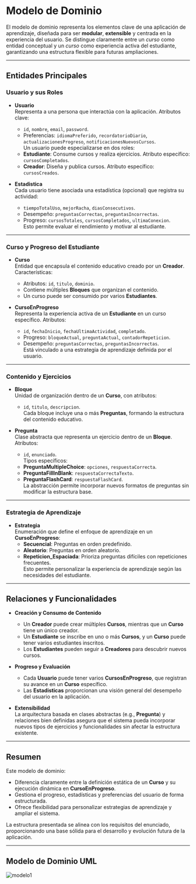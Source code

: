 # Modelo de Dominio

El modelo de dominio representa los elementos clave de una aplicación de aprendizaje, diseñada para ser **modular**, **extensible** y centrada en la experiencia del usuario. Se distingue claramente entre un *curso* como entidad conceptual y un *curso* como experiencia activa del estudiante, garantizando una estructura flexible para futuras ampliaciones.

---

## Entidades Principales

### Usuario y sus Roles
- **Usuario**  
  Representa a una persona que interactúa con la aplicación. Atributos clave:  
  - `id`, `nombre`, `email`, `password`.  
  - Preferencias: `idiomaPreferido`, `recordatorioDiario`, `actualizacionesProgreso`, `notificacionesNuevosCursos`.  
  Un usuario puede especializarse en dos roles:  
  - **Estudiante**: Consume cursos y realiza ejercicios. Atributo específico: `cursosCompletados`.  
  - **Creador**: Diseña y publica cursos. Atributo específico: `cursosCreados`.  

- **Estadistica**  
  Cada usuario tiene asociada una estadística (opcional) que registra su actividad:  
  - `tiempoTotalUso`, `mejorRacha`, `diasConsecutivos`.  
  - Desempeño: `preguntasCorrectas`, `preguntasIncorrectas`.  
  - Progreso: `cursosTotales`, `cursosCompletados`, `ultimaConexion`.  
  Esto permite evaluar el rendimiento y motivar al estudiante.

---

### Curso y Progreso del Estudiante
- **Curso**  
  Entidad que encapsula el contenido educativo creado por un **Creador**. Características:  
  - Atributos: `id`, `titulo`, `dominio`.  
  - Contiene múltiples **Bloques** que organizan el contenido.  
  - Un curso puede ser consumido por varios **Estudiantes**.  

- **CursoEnProgreso**  
  Representa la experiencia activa de un **Estudiante** en un curso específico. Atributos:  
  - `id`, `fechaInicio`, `fechaUltimaActividad`, `completado`.  
  - Progreso: `bloqueActual`, `preguntaActual`, `contadorRepeticion`.  
  - Desempeño: `preguntasCorrectas`, `preguntasIncorrectas`.  
  Está vinculado a una estrategia de aprendizaje definida por el usuario.

---

### Contenido y Ejercicios
- **Bloque**  
  Unidad de organización dentro de un **Curso**, con atributos:  
  - `id`, `titulo`, `descripcion`.  
  Cada bloque incluye una o más **Preguntas**, formando la estructura del contenido educativo.

- **Pregunta**  
  Clase abstracta que representa un ejercicio dentro de un **Bloque**. Atributos:  
  - `id`, `enunciado`.  
  Tipos específicos:  
  - **PreguntaMultipleChoice**: `opciones`, `respuestaCorrecta`.  
  - **PreguntaFillInBlank**: `respuestaCorrectaTexto`.  
  - **PreguntaFlashCard**: `respuestaFlashCard`.  
  La abstracción permite incorporar nuevos formatos de preguntas sin modificar la estructura base.

---

### Estrategia de Aprendizaje
- **Estrategia**  
  Enumeración que define el enfoque de aprendizaje en un **CursoEnProgreso**:  
  - **Secuencial**: Preguntas en orden predefinido.  
  - **Aleatorio**: Preguntas en orden aleatorio.  
  - **Repeticion_Espaciada**: Prioriza preguntas difíciles con repeticiones frecuentes.  
  Esto permite personalizar la experiencia de aprendizaje según las necesidades del estudiante.

---

## Relaciones y Funcionalidades

- **Creación y Consumo de Contenido**  
  - Un **Creador** puede crear múltiples **Cursos**, mientras que un **Curso** tiene un único creador.  
  - Un **Estudiante** se inscribe en uno o más **Cursos**, y un **Curso** puede tener varios estudiantes inscritos.  
  - Los **Estudiantes** pueden seguir a **Creadores** para descubrir nuevos cursos.

- **Progreso y Evaluación**  
  - Cada **Usuario** puede tener varios **CursosEnProgreso**, que registran su avance en un **Curso** específico.  
  - Las **Estadisticas** proporcionan una visión general del desempeño del usuario en la aplicación.

- **Extensibilidad**  
  La arquitectura basada en clases abstractas (e.g., **Pregunta**) y relaciones bien definidas asegura que el sistema pueda incorporar nuevos tipos de ejercicios y funcionalidades sin afectar la estructura existente.

---

## Resumen

Este modelo de dominio:  
- Diferencia claramente entre la definición estática de un **Curso** y su ejecución dinámica en **CursoEnProgreso**.  
- Gestiona el progreso, estadísticas y preferencias del usuario de forma estructurada.  
- Ofrece flexibilidad para personalizar estrategias de aprendizaje y ampliar el sistema.  

La estructura presentada se alinea con los requisitos del enunciado, proporcionando una base sólida para el desarrollo y evolución futura de la aplicación.

---

## Modelo de Dominio UML
![modelo1](https://github.com/user-attachments/assets/3f558a4d-cccd-40f0-9d87-2fe527df73b7)
